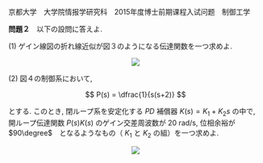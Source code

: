 京都大学　大学院情报学研究科　2015年度博士前期课程入试问题　制御工学

**問題２**　以下の設問に答えよ.

(1) ゲイン線図の折れ線近似が図３のようになる伝達関数を一つ求めよ.

<p  align="center">
    <img src="https://gcdnb.pbrd.co/images/n97RNLzRANun.png?o=1"/>
</p>

(2) 図４の制御系において,

$$
    P(s) = \dfrac{1}{s(s+2)}
$$

とする. このとき, 閉ループ系を安定化する $PD$ 補償器 $K(s) = K_1 + K_2s$ の中で, 開ループ伝達関数 $P(s)K(s)$ のゲイン交差周波数が $20$ rad/s, 位相余裕が $90\degree$　となるようなもの（ $K_1$ と $K_2$ の組）を一つ求めよ.

<p  align="center">
    <img src="https://gcdnb.pbrd.co/images/h0syTXbJ912e.png?o=1"/>
</p>
